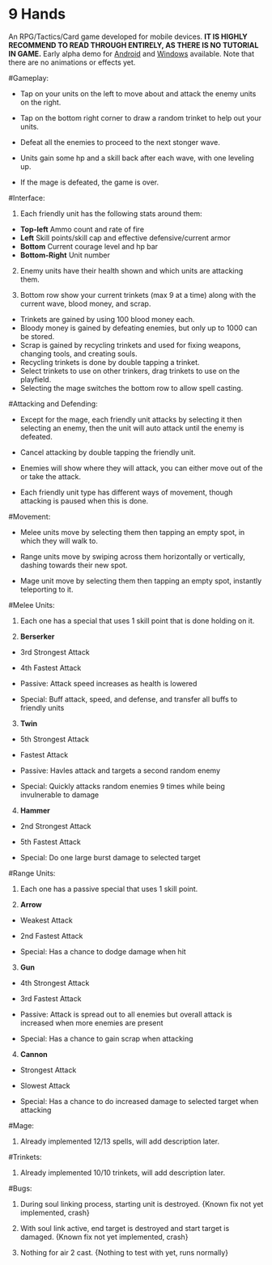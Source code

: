 9 Hands
==============
An RPG/Tactics/Card game developed for mobile devices.
**IT IS HIGHLY RECOMMEND TO READ THROUGH ENTIRELY, AS THERE IS NO TUTORIAL IN GAME.**
Early alpha demo for [Android](https://github.com/GAT27/color9hands_experiment/blob/master/Experiment_9Hand-Default-1.0.0.apk?raw=true)
and [Windows](https://github.com/GAT27/color9hands_experiment/blob/master/Experiment_9Hand-Default-1.0.0.exe) available.
Note that there are no animations or effects yet.

#Gameplay:

* Tap on your units on the left to move about and attack the enemy units on the right.

* Tap on the bottom right corner to draw a random trinket to help out your units.

* Defeat all the enemies to proceed to the next stonger wave.

* Units gain some hp and a skill back after each wave, with one leveling up.

* If the mage is defeated, the game is over.

#Interface:

1. Each friendly unit has the following stats around them:
  * **Top-left** Ammo count and rate of fire
  * **Left** Skill points/skill cap and effective defensive/current armor
  * **Bottom** Current courage level and hp bar
  * **Bottom-Right** Unit number
  
2. Enemy units have their health shown and which units are attacking them.

3. Bottom row show your current trinkets (max 9 at a time) along with the current wave, blood money, and scrap.
  * Trinkets are gained by using 100 blood money each.
  * Bloody money is gained by defeating enemies, but only up to 1000 can be stored.
  * Scrap is gained by recycling trinkets and used for fixing weapons, changing tools, and creating souls.
  * Recycling trinkets is done by double tapping a trinket.
  * Select trinkets to use on other trinkers, drag trinkets to use on the playfield.
  * Selecting the mage switches the bottom row to allow spell casting.

#Attacking and Defending:

* Except for the mage, each friendly unit attacks by selecting it then selecting an enemy, then the unit will auto attack until the enemy is defeated.

* Cancel attacking by double tapping the friendly unit.

* Enemies will show where they will attack, you can either move out of the or take the attack.

* Each friendly unit type has different ways of movement, though attacking is paused when this is done.

#Movement:

* Melee units move by selecting them then tapping an empty spot, in which they will walk to.

* Range units move by swiping across them horizontally or vertically, dashing towards their new spot.

* Mage unit move by selecting them then tapping an empty spot, instantly teleporting to it.

#Melee Units:

1. Each one has a special that uses 1 skill point that is done holding on it.

2. **Berserker**

  * 3rd Strongest Attack

  * 4th Fastest Attack

  * Passive: Attack speed increases as health is lowered

  * Special: Buff attack, speed, and defense, and transfer all buffs to friendly units

3. **Twin**

  * 5th Strongest Attack

  * Fastest Attack

  * Passive: Havles attack and targets a second random enemy

  * Special: Quickly attacks random enemies 9 times while being invulnerable to damage

4. **Hammer**

  * 2nd Strongest Attack

  * 5th Fastest Attack

  * Special: Do one large burst damage to selected target

#Range Units:

1. Each one has a passive special that uses 1 skill point.

2. **Arrow**

  * Weakest Attack

  * 2nd Fastest Attack

  * Special: Has a chance to dodge damage when hit

3. **Gun**

  * 4th Strongest Attack

  * 3rd Fastest Attack

  * Passive: Attack is spread out to all enemies but overall attack is increased when more enemies are present

  * Special: Has a chance to gain scrap when attacking

4. **Cannon**

  * Strongest Attack

  * Slowest Attack

  * Special: Has a chance to do increased damage to selected target when attacking

#Mage:

1. Already implemented 12/13 spells, will add description later.

#Trinkets:

1. Already implemented 10/10 trinkets, will add description later.

#Bugs:

1. During soul linking process, starting unit is destroyed. {Known fix not yet implemented, crash}

2. With soul link active, end target is destroyed and start target is damaged. {Known fix not yet implemented, crash}

3. Nothing for air 2 cast. {Nothing to test with yet, runs normally}
